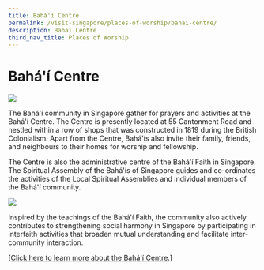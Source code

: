 ```yaml
---
title: Bahá'í Centre
permalink: /visit-singapore/places-of-worship/bahai-centre/
description: Bahai Centre
third_nav_title: Places of Worship
---
```

# Bahá'í Centre
![](/images/Places%20of%20Worship/photo_baha’l%20centre%201.jpg) 

The Bahá'í community in Singapore gather for prayers and activities at the Bahá'í Centre. The Centre is presently located at 55 Cantonment Road and nestled within a row of shops that was constructed in 1819 during the British Colonialism. Apart from the Centre, Bahá'ís also invite their family, friends, and neighbours to their homes for worship and fellowship.

The Centre is also the administrative centre of the Bahá'í Faith in Singapore. The Spiritual Assembly of the Bahá'ís of Singapore guides and co-ordinates the activities of the Local Spiritual Assemblies and individual members of the Bahá'í community.

![](/images/Places%20of%20Worship/photo_baha’l%20centre%203.jpg)

Inspired by the teachings of the Bahá'í Faith, the community also actively contributes to strengthening social harmony in Singapore by participating in interfaith activities that broaden mutual understanding and facilitate inter-community interaction.

<a href="https://bahai.org.sg/" target="_blank">[Click here to learn more about the Bahá'í Centre.]</a>